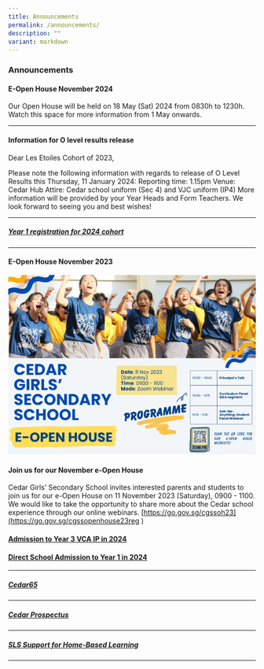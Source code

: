 ```yaml
---
title: Announcements
permalink: /announcements/
description: ""
variant: markdown
---
```

### Announcements

#### E-Open House November 2024

Our Open House will be held on 18 May (Sat) 2024 from 0830h to 1230h.
Watch this space for more information from 1 May onwards.


* * *
####  Information for O level results release
Dear Les Etoiles Cohort of 2023,

Please note the following information with regards to release of O Level Results this Thursday, 11 January 2024: 
Reporting time: 1.15pm
Venue: Cedar Hub
Attire: Cedar school uniform (Sec 4) and VJC uniform (IP4) 
More information will be provided by your Year Heads and Form Teachers.
We look forward to seeing you and best wishes!




* * *
##### [Year 1 registration for 2024 cohort](https://www.cedargirlssec.moe.edu.sg/admissions/year-1-registration-exercise-2024/)
* * *

#### E-Open House November 2023
![](/images/nov%20e-open%20house%20programme.png)
#### **Join us for our November e-Open House**
Cedar Girls’ Secondary School invites interested parents and students to join us for our e-Open House on 11 November 2023 (Saturday), 0900 - 1100. We would like to take the opportunity to share more about the Cedar school experience through our online webinars. [https://go.gov.sg/cgssoh23](https://go.gov.sg/cgssopenhouse23reg )


#### [Admission to Year 3 VCA IP in 2024](/admissions/admission-to-year3-vca-ip/)

#### [Direct School Admission to Year 1 in 2024](/admissions/dsa-year-1-2024/)

* * *
##### [Cedar65](https://sites.google.com/moe.edu.sg/cedar65)

* * *
##### [Cedar Prospectus](/files/Prospectus/cgssprospectus2023.pdf)
* * *

##### [SLS Support for Home-Based Learning](/contact-us/sls-support-hbl/)

* * *